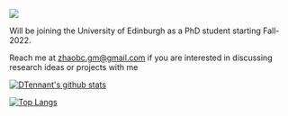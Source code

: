 ![](https://komarev.com/ghpvc/?username=DTennant)

Will be joining the University of Edinburgh as a PhD student starting Fall-2022.

Reach me at zhaobc.gm@gmail.com if you are interested in discussing research ideas or projects with me

[![DTennant's github stats](https://github-readme-stats.vercel.app/api?username=DTennant&show_icons=true)](https://github.com/DTennant/)


[![Top Langs](https://github-readme-stats.vercel.app/api/top-langs/?username=DTennant&layout=compact)](https://github.com/Christmas/github-readme-stats)

<!--
**DTennant/DTennant** is a ✨ _special_ ✨ repository because its `README.md` (this file) appears on your GitHub profile.

Here are some ideas to get you started:

- 🔭 I’m currently working on ...
- 🌱 I’m currently learning ...
- 👯 I’m looking to collaborate on ...
- 🤔 I’m looking for help with ...
- 💬 Ask me about ...
- 📫 How to reach me: ...
- 😄 Pronouns: ...
- ⚡ Fun fact: ...
-->
